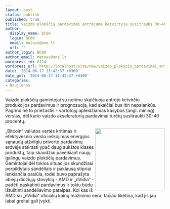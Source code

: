 ```yaml
---
layout: post
status: publish
published: true
title: Vaizdo plokščių pardavimai antrajame ketvirtyje susitrauks 30-40 procentų
author:
  display_name: BC00
  login: BC00
  email: matasx@one.lt
  url: ''
author_login: BC00
author_email: matasx@one.lt
wordpress_id: 8124
wordpress_url: http://localhost/site/new/vaizdo_ploksciu_pardavimai_antrajame_ketvirtyje_susitrauks_3040_procentu/
date: '2014-06-17 11:42:37 +0300'
date_gmt: '2014-06-17 11:42:37 +0300'
categories:
- Naujienos
---
```

<p>
	Vaizdo plok&scaron;čių gamintojai su nerimu skaičiuoja antrojo ketvirčio produkcijos pardavimus ir prognozuoja, kad skaičiai bus itin nepalankūs. Pagrindinė to priežastis - vartotojų apleidžiamas kasybos (angl. mining) verslas, dėl kurio vaizdo akseleratorių pardavimai turėtų susitraukti 30-40 procentų.</p>
<p>
	<img alt="" src="http://technews.lt/userfiles/GTX780Tilogo(1).jpg" style="width: 220px; height: 196px; float: right;" />&bdquo;Bitcoin&ldquo; valiutos vertės kritimas ir efektyvesnio verslo ie&scaron;kojimas energijos sąnaudų atžvilgiu privertė pardavimų erdvėje atsirasti ypač daug auk&scaron;tos klasės produktų, taip skaudžiai paveikiant naujų galingų vaizdo plok&scaron;čių pardavimus. Gamintojai dėl tokios situacijos skundžiasi perpildytais sandėliais ir paklausą stipriai lenkiančia pasiūla, todėl buvo papra&scaron;yta abiejų didžiųjų stovyklų - AMD ir &bdquo;nVidia&ldquo; - padėti paskatinti pardavimus ir tokiu būdu i&scaron;tu&scaron;tinti sandėliavimo patalpas. Kol kas i&scaron; AMD su &bdquo;nVidia&ldquo; oficialių kainų mažinimo nėra, tačiau tikėtina, kad jis jau labai greitai gali įvykti.</p>

